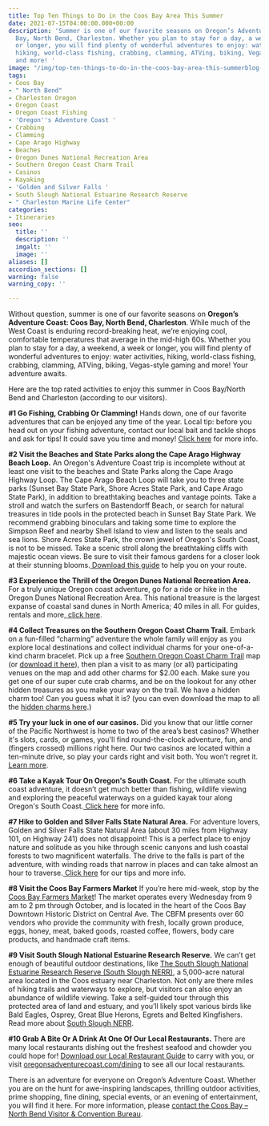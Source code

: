 ```yaml
---
title: Top Ten Things to Do in the Coos Bay Area This Summer
date: 2021-07-15T04:00:00.000+00:00
description: 'Summer is one of our favorite seasons on Oregon’s Adventure Coast: Coos
  Bay, North Bend, Charleston. Whether you plan to stay for a day, a weekend, a week
  or longer, you will find plenty of wonderful adventures to enjoy: water activities,
  hiking, world-class fishing, crabbing, clamming, ATVing, biking, Vegas-style gaming
  and more! '
image: "/img/top-ten-things-to-do-in-the-coos-bay-area-this-summerblog-695x322-jpg-1.png"
tags:
- Coos Bay
- " North Bend"
- Charleston Oregon
- Oregon Coast
- Oregon Coast Fishing
- 'Oregon''s Adventure Coast '
- Crabbing
- Clamming
- Cape Arago Highway
- Beaches
- Oregon Dunes National Recreation Area
- Southern Oregon Coast Charm Trail
- Casinos
- Kayaking
- 'Golden and Silver Falls '
- South Slough National Estuarine Research Reserve
- " Charleston Marine Life Center"
categories:
- Itineraries
seo:
  title: ''
  description: ''
  imgalt: ''
  image: ''
aliases: []
accordion_sections: []
warning: false
warning_copy: ''

---
```

Without question, summer is one of our favorite seasons on **Oregon’s Adventure Coast: Coos Bay, North Bend, Charleston**. While much of the West Coast is enduring record-breaking heat, we’re enjoying cool, comfortable temperatures that average in the mid-high 60s. Whether you plan to stay for a day, a weekend, a week or longer, you will find plenty of wonderful adventures to enjoy: water activities, hiking, world-class fishing, crabbing, clamming, ATVing, biking, Vegas-style gaming and more! Your adventure awaits.

Here are the top rated activities to enjoy this summer in Coos Bay/North Bend and Charleston (according to our visitors).

**#1 Go Fishing, Crabbing Or Clamming!**
Hands down, one of our favorite adventures that can be enjoyed any time of the year. Local tip: before you head out on your fishing adventure, contact our local bait and tackle shops and ask for tips! It could save you time and money! [Click here](https://www.oregonsadventurecoast.com/fishing/) for more info.

**#2 Visit the Beaches and State Parks along the Cape Arago Highway Beach Loop.**
An Oregon's Adventure Coast trip is incomplete without at least one visit to the beaches and State Parks along the Cape Arago Highway Loop. The Cape Arago Beach Loop will take you to three state parks (Sunset Bay State Park, Shore Acres State Park, and Cape Arago State Park), in addition to breathtaking beaches and vantage points. Take a stroll and watch the surfers on Bastendorff Beach, or search for natural treasures in tide pools in the protected beach in Sunset Bay State Park. We recommend grabbing binoculars and taking some time to explore the Simpson Reef and nearby Shell Island to view and listen to the seals and sea lions. Shore Acres State Park, the crown jewel of Oregon's South Coast, is not to be missed. Take a scenic stroll along the breathtaking cliffs with majestic ocean views. Be sure to visit their famous gardens for a closer look at their stunning blooms.[ Download this guide](https://oregonsadventurecoast.com/img/cape-arago-loop-itinerary-2018.pdf) to help you on your route.

**#3 Experience the Thrill of the Oregon Dunes National Recreation Area.**
For a truly unique Oregon coast adventure, go for a ride or hike in the Oregon Dunes National Recreation Area. This national treasure is the largest expanse of coastal sand dunes in North America; 40 miles in all. For guides, rentals and more,[ click here](https://oregonsadventurecoast.com/untamed-dunes/).

**#4 Collect Treasures on the Southern Oregon Coast Charm Trail.**
Embark on a fun-filled “charming” adventure the whole family will enjoy as you explore local destinations and collect individual charms for your one-of-a-kind charm bracelet. Pick up a free [Southern Oregon Coast Charm Trail](https://www.oregonsadventurecoast.com/blog/have-a-charming-adventure-along-the-southern-oregon-coast-charm-trail/) map (or [download it here](https://www.oregonsadventurecoast.com/img/Charm-Trail-Map.pdf)), then plan a visit to as many (or all) participating venues on the map and add other charms for $2.00 each. Make sure you get one of our super cute crab charms, and be on the lookout for any other hidden treasures as you make your way on the trail. We have a hidden charm too! Can you guess what it is? (you can even download the map to all the [hidden charms here](https://www.oregonsadventurecoast.com/img/Charm-Trail-Map-Hidden-Charm-Map.pdf).)

**#5 Try your luck in one of our casinos.**
Did you know that our little corner of the Pacific Northwest is home to two of the area’s best casinos? Whether it's slots, cards, or games, you'll find round-the-clock adventure, fun, and (fingers crossed) millions right here. Our two casinos are located within a ten-minute drive, so play your cards right and visit both. You won’t regret it. [Learn more](https://oregonsadventurecoast.netlify.com/blog/try-your-luck-on-oregon-s-adventure-coast/).

**#6 Take a Kayak Tour On Oregon's South Coast.**
For the ultimate south coast adventure, it doesn’t get much better than fishing, wildlife viewing and exploring the peaceful waterways on a guided kayak tour along Oregon's South Coast.[ Click here](https://oregonsadventurecoast.com/blog/2018-05-18-featured-adventure-take-a-kayak-tour-on-oregons-south-coast/) for more info.

**#7 Hike to Golden and Silver Falls State Natural Area.** For adventure lovers, Golden and Silver Falls State Natural Area (about 30 miles from Highway 101, on Highway 241) does not disappoint! This is a perfect place to enjoy nature and solitude as you hike through scenic canyons and lush coastal forests to two magnificent waterfalls. The drive to the falls is part of the adventure, with winding roads that narrow in places and can take almost an hour to traverse.[ Click here](https://oregonsadventurecoast.com/blog/2016-02-05-adventure-spotlight-golden-and-silver-falls/) for our tips and more info.

**#8 Visit the Coos Bay Farmers Market** 
If you’re here mid-week, stop by the [Coos Bay Farmers Market](https://coosbaydowntown.org/farmers-market/)! The market operates every Wednesday from 9 am to 2 pm through October, and is located in the heart of the Coos Bay Downtown Historic District on Central Ave. The CBFM presents over 60 vendors who provide the community with fresh, locally grown produce, eggs, honey, meat, baked goods, roasted coffee, flowers, body care products, and handmade craft items.

**#9 Visit South Slough National Estuarine Research Reserve.**
We can’t get enough of beautiful outdoor destinations, like [The South Slough National Estuarine Research Reserve (South Slough NERR)](https://www.oregon.gov/dsl/SS/Pages/About.aspx), a 5,000-acre natural area located in the Coos estuary near Charleston. Not only are there miles of hiking trails and waterways to explore, but visitors can also enjoy an abundance of wildlife viewing. Take a self-guided tour through this protected area of land and estuary, and you’ll likely spot various birds like Bald Eagles, Osprey, Great Blue Herons, Egrets and Belted Kingfishers. Read more about [South Slough NERR](https://www.oregonsadventurecoast.com/blog/unplug-reconnect-with-nature-at-the-south-slough-nerr/).

**#10 Grab A Bite Or A Drink At One Of Our Local Restaurants.**
There are many local restaurants dishing out the freshest seafood and chowder you could hope for! [Download our Local Restaurant Guide](https://www.oregonsadventurecoast.com/img/Restaurants-BOOKLET.pdf) to carry with you, or visit [oregonsadventurecoast.com/dining](https://oregonsadventurecoast.com/dining/) to see all our local restaurants.

There is an adventure for everyone on Oregon’s Adventure Coast. Whether you are on the hunt for awe-inspiring landscapes, thrilling outdoor activities, prime shopping, fine dining, special events, or an evening of entertainment, you will find it here. For more information, please [contact the Coos Bay – North Bend Visitor & Convention Bureau](https://www.oregonsadventurecoast.com/contact/).